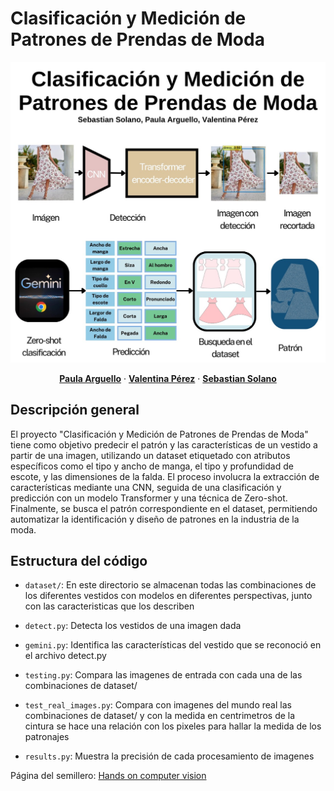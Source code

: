 # Clasificación y Medición de Patrones de Prendas de Moda


<p align="center">
  <p align="center">
    <img src="./banner.jpg" alt="Description of the image" width="1200">
  <p align="center">
    <a href="https://github.com/paularguello07" rel="external nofollow noopener" target="_blank"><strong>Paula Arguello</strong></a>
    ·
    <a href="https://github.com/valperz" rel="external nofollow noopener" target="_blank"><strong>Valentina Pérez</strong></a>
    ·
    <a href="https://github.com/stian1909" rel="external nofollow noopener" target="_blank"><strong>Sebastian Solano</strong></a>
    
  </p>

## Descripción general

El proyecto "Clasificación y Medición de Patrones de Prendas de Moda" tiene como objetivo predecir el patrón y las características de un vestido a partir de una imagen, utilizando un dataset etiquetado con atributos específicos como el tipo y ancho de manga, el tipo y profundidad de escote, y las dimensiones de la falda. El proceso involucra la extracción de características mediante una CNN, seguida de una clasificación y predicción con un modelo Transformer y una técnica de Zero-shot. Finalmente, se busca el patrón correspondiente en el dataset, permitiendo automatizar la identificación y diseño de patrones en la industria de la moda.

## Estructura del código

- `dataset/`: En este directorio se almacenan todas las combinaciones de los diferentes vestidos con modelos en diferentes perspectivas, junto con las caracteristicas que los describen

- `detect.py`: Detecta los vestidos de una imagen dada

- `gemini.py`: Identifica las características del vestido que se reconoció en el archivo detect.py

- `testing.py`: Compara las imagenes de entrada con cada una de las combinaciones de dataset/

- `test_real_images.py`: Compara con imagenes del mundo real las combinaciones de dataset/ y con la medida en centrimetros de la cintura se hace una relación con los pixeles para hallar la medida de los patronajes

- `results.py`: Muestra la precisión de cada procesamiento de imagenes

Página del semillero: [Hands on computer vision](semillerocv.github.io)


